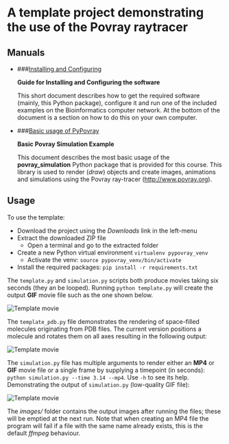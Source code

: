 # A template project demonstrating the use of the Povray raytracer

## Manuals

* ###[Installing and Configuring](http://nbviewer.jupyter.org/urls/bitbucket.org/mkempenaar/pypovray/raw/master/manual/install_and_configure.ipynb)

    **Guide for Installing and Configuring the software**  
      
    This short document describes how to get the required software (mainly, this Python package), configure it and run one of the included examples on the Bioinformatics computer network. At the bottom of the document is a section on how to do this on your own computer.

* ###[Basic usage of PyPovray](http://nbviewer.jupyter.org/urls/bitbucket.org/mkempenaar/pypovray/raw/master/manual/povray_basic.ipynb)

    **Basic Povray Simulation Example**  
      
    This document describes the most basic usage of the **povray_simulation** Python package that is provided for this course. This library is used to render (*draw*) objects and create images, animations and simulations using the Povray ray-tracer (http://www.povray.org).

## Usage

To use the template:

* Download the project using the *Downloads* link in the left-menu
* Extract the downloaded ZIP file
    * Open a terminal and go to the extracted folder
* Create a new Python virtual environment `virtualenv pypovray_venv`
    * Activate the venv: `source pypovray_venv/bin/activate`
* Install the required packages: `pip install -r requirements.txt`

The `template.py` and `simulation.py` scripts both produce movies taking six seconds (they an be looped). Running `python template.py` will create the output **GIF** movie file such as the one shown below.

![Template movie](https://bitbucket.org/mkempenaar/pypovray/raw/master/movies/template_md.gif)

The `template_pdb.py` file demonstrates the rendering of space-filled molecules originating from PDB files. The current version positions a molecule and rotates them on all axes resulting in the following output:

![Template movie](https://bitbucket.org/mkempenaar/pypovray/raw/master/movies/rotation_md.gif)

The `simulation.py` file has multiple arguments to render either an **MP4** or **GIF** movie file or a single frame by supplying a timepoint (in seconds): `python simulation.py --time 3.14 --mp4`. Use `-h` to see its help. Demonstrating the output of `simulation.py` (low-quality GIF file):

![Template movie](https://bitbucket.org/mkempenaar/pypovray/raw/master/movies/simulation_md.gif) 

The *images/* folder contains the output images after running the files; these will be emptied at the next run. Note that when creating an MP4 file the program will fail if a file with the same name already exists, this is the default *ffmpeg* behaviour.